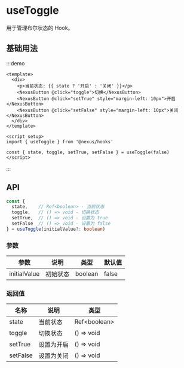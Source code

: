 # useToggle

用于管理布尔状态的 Hook。

## 基础用法

:::demo
```vue
<template>
  <div>
    <p>当前状态: {{ state ? '开启' : '关闭' }}</p>
    <NexusButton @click="toggle">切换</NexusButton>
    <NexusButton @click="setTrue" style="margin-left: 10px">开启</NexusButton>
    <NexusButton @click="setFalse" style="margin-left: 10px">关闭</NexusButton>
  </div>
</template>

<script setup>
import { useToggle } from '@nexus/hooks'

const { state, toggle, setTrue, setFalse } = useToggle(false)
</script>
```
:::

## API

```ts
const { 
  state,    // Ref<boolean> - 当前状态
  toggle,   // () => void - 切换状态
  setTrue,  // () => void - 设置为 true
  setFalse  // () => void - 设置为 false
} = useToggle(initialValue?: boolean)
```

### 参数

| 参数         | 说明     | 类型    | 默认值 |
| ------------ | -------- | ------- | ------ |
| initialValue | 初始状态 | boolean | false  |

### 返回值

| 名称     | 说明       | 类型           |
| -------- | ---------- | -------------- |
| state    | 当前状态   | Ref\<boolean\> |
| toggle   | 切换状态   | () => void     |
| setTrue  | 设置为开启 | () => void     |
| setFalse | 设置为关闭 | () => void     |
``` 